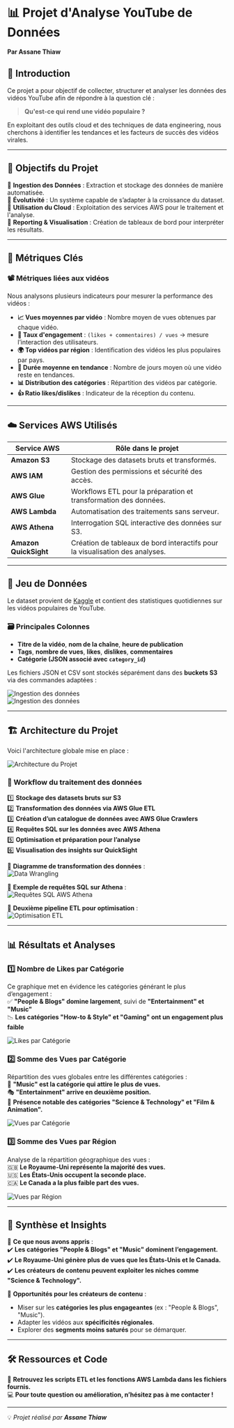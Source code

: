 # 📊 Projet d'Analyse YouTube de Données  
**Par Assane Thiaw**  

## 🚀 Introduction  
Ce projet a pour objectif de collecter, structurer et analyser les données des vidéos YouTube afin de répondre à la question clé :  

> **Qu'est-ce qui rend une vidéo populaire ?**  

En exploitant des outils cloud et des techniques de data engineering, nous cherchons à identifier les tendances et les facteurs de succès des vidéos virales.  

---

## 🎯 Objectifs du Projet  
🔹 **Ingestion des Données** : Extraction et stockage des données de manière automatisée.  
🔹 **Évolutivité** : Un système capable de s’adapter à la croissance du dataset.  
🔹 **Utilisation du Cloud** : Exploitation des services AWS pour le traitement et l'analyse.  
🔹 **Reporting & Visualisation** : Création de tableaux de bord pour interpréter les résultats.  

---

## 📏 Métriques Clés  

### 📽️ Métriques liées aux vidéos  
Nous analysons plusieurs indicateurs pour mesurer la performance des vidéos :  

- **📈 Vues moyennes par vidéo** : Nombre moyen de vues obtenues par chaque vidéo.  
- **💬 Taux d'engagement** : `(likes + commentaires) / vues` → mesure l’interaction des utilisateurs.  
- **🌍 Top vidéos par région** : Identification des vidéos les plus populaires par pays.  
- **📅 Durée moyenne en tendance** : Nombre de jours moyen où une vidéo reste en tendances.  
- **📊 Distribution des catégories** : Répartition des vidéos par catégorie.  
- **👍 Ratio likes/dislikes** : Indicateur de la réception du contenu.  

---

## ☁️ Services AWS Utilisés  

| Service AWS   | Rôle dans le projet |
|--------------|--------------------|
| **Amazon S3** | Stockage des datasets bruts et transformés. |
| **AWS IAM** | Gestion des permissions et sécurité des accès. |
| **AWS Glue** | Workflows ETL pour la préparation et transformation des données. |
| **AWS Lambda** | Automatisation des traitements sans serveur. |
| **AWS Athena** | Interrogation SQL interactive des données sur S3. |
| **Amazon QuickSight** | Création de tableaux de bord interactifs pour la visualisation des analyses. |

---

## 📂 Jeu de Données  
Le dataset provient de [Kaggle](https://www.kaggle.com/datasets/datasnaek/youtube-new) et contient des statistiques quotidiennes sur les vidéos populaires de YouTube.  

### 🗃️ Principales Colonnes  
- **Titre de la vidéo**, **nom de la chaîne**, **heure de publication**  
- **Tags**, **nombre de vues**, **likes**, **dislikes**, **commentaires**  
- **Catégorie (JSON associé avec `category_id`)**  

Les fichiers JSON et CSV sont stockés séparément dans des **buckets S3** via des commandes adaptées :  

![Ingestion des données](image-1.png)  
![Ingestion des données](image-2.png)  

---

## 🏗️ Architecture du Projet  

Voici l'architecture globale mise en place :  

![Architecture du Projet](architecture.jpeg)  

### 🔹 Workflow du traitement des données  
1️⃣ **Stockage des datasets bruts sur S3**  
2️⃣ **Transformation des données via AWS Glue ETL**  
3️⃣ **Création d’un catalogue de données avec AWS Glue Crawlers**  
4️⃣ **Requêtes SQL sur les données avec AWS Athena**  
5️⃣ **Optimisation et préparation pour l’analyse**  
6️⃣ **Visualisation des insights sur QuickSight**  

🔹 **Diagramme de transformation des données** :  
![Data Wrangling](image-3.png)  

🔹 **Exemple de requêtes SQL sur Athena** :  
![Requêtes SQL AWS Athena](image-4.png)  

🔹 **Deuxième pipeline ETL pour optimisation** :  
![Optimisation ETL](image-5.png)  

---

## 📊 Résultats et Analyses  

### **1️⃣ Nombre de Likes par Catégorie**  
Ce graphique met en évidence les catégories générant le plus d’engagement :  
✅ **"People & Blogs" domine largement**, suivi de **"Entertainment" et "Music"**  
📉 **Les catégories "How-to & Style" et "Gaming" ont un engagement plus faible**  

![Likes par Catégorie](count-of-likes-by-snt.jpg)  

### **2️⃣ Somme des Vues par Catégorie**  
Répartition des vues globales entre les différentes catégories :  
🎵 **"Music" est la catégorie qui attire le plus de vues.**  
🎭 **"Entertainment" arrive en deuxième position.**  
🔬 **Présence notable des catégories "Science & Technology" et "Film & Animation".**  

![Vues par Catégorie](sum_of_view_by_sn.jpg)  

### **3️⃣ Somme des Vues par Région**  
Analyse de la répartition géographique des vues :  
🇬🇧 **Le Royaume-Uni représente la majorité des vues.**  
🇺🇸 **Les États-Unis occupent la seconde place.**  
🇨🇦 **Le Canada a la plus faible part des vues.**  

![Vues par Région](sumofview_by_rg.jpg)  

---

## 🔎 Synthèse et Insights  

🎯 **Ce que nous avons appris** :  
✔️ **Les catégories "People & Blogs" et "Music" dominent l’engagement.**  
✔️ **Le Royaume-Uni génère plus de vues que les États-Unis et le Canada.**  
✔️ **Les créateurs de contenu peuvent exploiter les niches comme "Science & Technology".**  

📌 **Opportunités pour les créateurs de contenu** :  
- Miser sur les **catégories les plus engageantes** (ex : "People & Blogs", "Music").  
- Adapter les vidéos aux **spécificités régionales**.  
- Explorer des **segments moins saturés** pour se démarquer.  

---

## 🛠️ Ressources et Code  

📂 **Retrouvez les scripts ETL et les fonctions AWS Lambda dans les fichiers fournis.**  
💻 **Pour toute question ou amélioration, n’hésitez pas à me contacter !**  

---
💡 _Projet réalisé par **Assane Thiaw**_  
